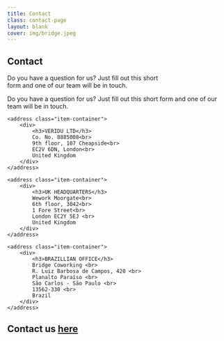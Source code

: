 ```yaml
---
title: Contact
class: contact-page
layout: blank
cover: img/bridge.jpeg
---
```


<section class="contact__landing">
	<div class="contact__body">
		<div class="contact__cover">
			<div class="contact__cover__overlay"></div>
				<div class="map" id="map"></div>
				<div class="contact__cover__contents">
					<div class="page-description">
						<h1>Contact</h1>
						<p>
							Do you have a question for us? Just fill out this short <br>
							form and one of our team will be in touch.
						</p>
					</div>
				</div>
			</div>
		</div>
	</div>
</section>

<section class="contact__welcome__mobile">
	<p>
		Do you have a question for us? Just fill out this short form and one of our team will be in touch.
	</p>
</section>

<section class="veridu-list md-cards">

	<address class="item-container">
		<div>
			<h3>VERIDU LTD</h3>
			Co. No. 8885008<br>
			9th floor, 107 Cheapside<br>
			EC2V 6DN, London<br>
			United Kingdom
		</div>
	</address>

	<address class="item-container">
		<div>
			<h3>UK HEADQUARTERS</h3>
			Wework Moorgate<br>
			6th floor, 3042<br>
			1 Fore Street<br>
			London EC2Y 5EJ <br>
			United Kingdom
		</div>
	</address>

	<address class="item-container">
		<div>
			<h3>BRAZILLIAN OFFICE</h3>
			Bridge Coworking <br>
			R. Luiz Barbosa de Campos, 420 <br>
			Planalto Paraíso <br>
			São Carlos - São Paulo <br>
			13562-330 <br>
			Brazil
		</div>
	</address>
</section>

<section class="contact veridu-list" ng-controller="ContactCtrl as ctrl">
    <div>
        <h2 class="font-light">Contact <span class="hidden-xs">us</span> <a href="https://podio.com/webforms/6314922/492384" target="_blank" >here</a></h2>
		<!--
        <p class="section__description visible-xs">
            Contact us to discuss your specific needs
        </p>

        <form  method="post" class="form-horizontal" role="form" ng-submit="ctrl.sendContact()">
            <div class="input-container name">
                <input ng-model="ctrl.contact.name" name="name" type="text" placeholder="Name">
            </div>

            <div class="input-container company">
                <input ng-model="ctrl.contact.company" name="company" type="text" placeholder="Company">
            </div>
            <div class="clearfix hidden-xs"></div>

            <div class="input-container email">
                <input ng-model="ctrl.contact.email"  name="email" type="email" placeholder="Email">
            </div>
            <div class="clearfix hidden-xs"></div>

            <div class="input-container message">
                <textarea rows="5" ng-model="ctrl.contact.message" name="message" type="text" placeholder="Message"></textarea>
            </div>

            <div class="input-container text-right submit">
                <button type="submit" class="btn btn-primary">Submit</button>
            </div>
        </form> -->
    </div>
</section>

<section class="support pure-container">

	<div>
		Need product support? <br>
		<a href="https://veridu.com/submit/" target="_blank">https://veridu.com/submit/</a>
	</div>

	<br>

	<address>
		Media enquiry? <br>
		Contact: <a href="mailto:marketing@veridu.com">marketing@veridu.com</a>
	</address>

	<address>
		Visiting Veridu HQ? <br>
		1 Fore Street <br>
		London, EC2Y 5EJ <br>
		Our nearest tube station is Moorgate. <br>

		<a href="https://www.google.com/maps?ll=51.52058,-0.099765&z=17&t=m&hl=en-US&gl=BR&mapclient=embed&q=1+Fore+St+London+EC2Y+5EJ+UK" target="_blank">Google map</a>
	</address>

	<div>
		For regular Veridu news sign up to our monthly newsletter
	</div>
	<br>
</section>

<script type="text/javascript">

	function load () {

		angular
			.module('app')
			.controller('SolutionsCtrl', SolutionsCtrl);

		var $window = $(window);
		var $cover = $('.contact__cover');

		SolutionsCtrl.$inject = [];
		function SolutionsCtrl () {
			var vm = this;

			vm.sectorsTabs = { active : 'payments' };
			vm.partnersTabs = { active : 'payfriendz' };
		}

		$cover.css('height', ($window.height() * 0.7));

		$window.resize(function() {
			$cover.css('height', ($window.height() * 0.7));
		});

	}

	document.addEventListener('DOMContentLoaded', load);

</script>


<script type="text/javascript" src="http://maps.googleapis.com/maps/api/js?sensor=false" ></script>
<script >

	var myLatLng = { lat: 51.5180027, lng: -0.090573};
	var myOptions = {
		center: new google.maps.LatLng(myLatLng),
		zoom: 18,
		mapTypeId: google.maps.MapTypeId.ROADMAP,
		disableDefaultUI: true
	};
	var map = new google.maps.Map(document.getElementById("map"), myOptions);
	var marker = new google.maps.Marker({
		position: myLatLng,
		map: map,
		title: 'Veridu HQ'
	});
</script>